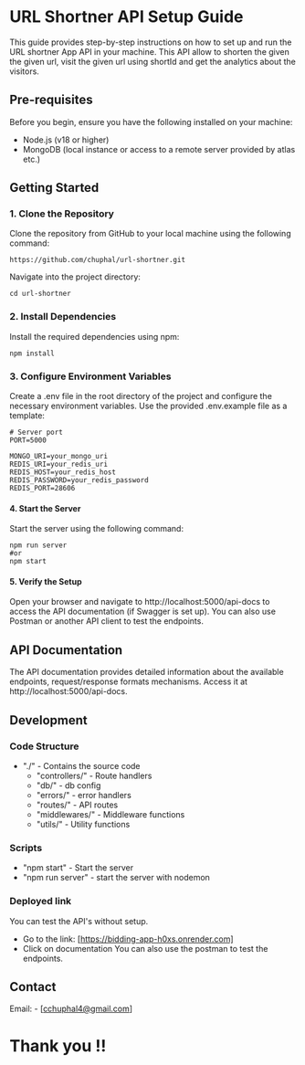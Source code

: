 

# URL Shortner API Setup Guide

This guide provides step-by-step instructions on how to set up and run the URL shortner App API in your machine. This API allow to shorten the given the given url, visit the given url using shortId
and get the analytics about the visitors.



## Pre-requisites
Before you begin, ensure you have the following installed on your machine:
* Node.js (v18 or higher)
* MongoDB (local instance or access to a remote server provided by atlas etc.)




## Getting Started

### 1. Clone the Repository
Clone the repository from GitHub to your local machine using the following command:

```shell
https://github.com/chuphal/url-shortner.git
```

Navigate into the project directory:
```shell
cd url-shortner
```
### 2. Install Dependencies
Install the required dependencies using npm:

```shell
npm install
```
### 3. Configure Environment Variables
Create a .env file in the root directory of the project and configure the necessary environment variables. Use the provided .env.example file as a template:

```text
# Server port
PORT=5000

MONGO_URI=your_mongo_uri
REDIS_URI=your_redis_uri
REDIS_HOST=your_redis_host
REDIS_PASSWORD=your_redis_password
REDIS_PORT=28606

```


#### 4. Start the Server
Start the server using the following command:
```shell
npm run server
#or 
npm start
```
#### 5. Verify the Setup
Open your browser and navigate to http://localhost:5000/api-docs to access the API documentation (if Swagger is set up). You can also use Postman or another API client to test the endpoints.


## API Documentation
The API documentation provides detailed information about the available endpoints, request/response formats mechanisms. Access it at http://localhost:5000/api-docs.

## Development
### Code Structure

* "./" - Contains the source code
    * "controllers/" - Route handlers
    * "db/" -  db config
    * "errors/" - error handlers
    * "routes/" - API routes
    * "middlewares/" - Middleware functions
    * "utils/" - Utility functions

### Scripts
* "npm start" - Start the server
* "npm run server" - start the server with nodemon

### Deployed link
You can test the API's without setup.
* Go to the link:  [https://bidding-app-h0xs.onrender.com]
* Click on documentation
You can also use the postman to test the endpoints.

## Contact
Email: - [cchuphal4@gmail.com]


# Thank you !!